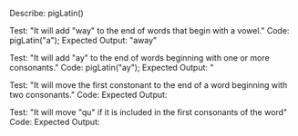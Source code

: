 Describe: pigLatin()

Test: "It will add "way" to the end of words that begin with a vowel."
Code: pigLatin("a");
Expected Output: "away"

Test: "It will add "ay" to the end of words beginning with one or more consonants."
Code: pigLatin("ay");
Expected Output: "

Test: "It will move the first constonant to the end of a word beginning with two consonants."
Code:
Expected Output:

Test: "It will move "qu" if it is included in the first consonants of the word"
Code: 
Expected Output: 